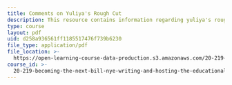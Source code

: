 ```yaml
---
title: Comments on Yuliya's Rough Cut
description: This resource contains information regarding yuliya's rough cut.
type: course
layout: pdf
uid: d258a936561ff1185517476f739b6230
file_type: application/pdf
file_location: >-
  https://open-learning-course-data-production.s3.amazonaws.com/20-219-becoming-the-next-bill-nye-writing-and-hosting-the-educational-show-january-iap-2015/d258a936561ff1185517476f739b6230_MIT20_219IAP15_Yuliyacom.pdf
course_id: >-
  20-219-becoming-the-next-bill-nye-writing-and-hosting-the-educational-show-january-iap-2015
---
```

